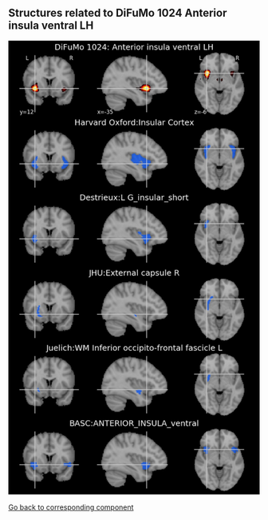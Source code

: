 


## Structures related to DiFuMo 1024 Anterior insula ventral LH

![725](725.jpg "Structures related to DiFuMo 1024 Anterior insula ventral LH")

[Go back to corresponding component](https://parietal-inria.github.io/DiFuMo/1024/html/725.html)